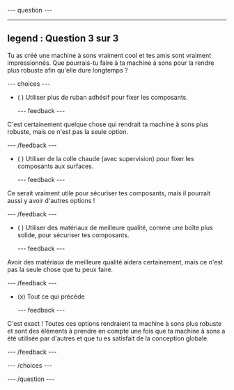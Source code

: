 
--- question ---

---
legend : Question 3 sur 3
---

Tu as créé une machine à sons vraiment cool et tes amis sont vraiment impressionnés. Que pourrais-tu faire à ta machine à sons pour la rendre plus robuste afin qu'elle dure longtemps ?

--- choices ---

- ( ) Utiliser plus de ruban adhésif pour fixer les composants.


  --- feedback ---

C'est certainement quelque chose qui rendrait ta machine à sons plus robuste, mais ce n'est pas la seule option.

  --- /feedback ---

- ( ) Utiliser de la colle chaude (avec supervision) pour fixer les composants aux surfaces.


  --- feedback ---

Ce serait vraiment utile pour sécuriser tes composants, mais il pourrait aussi y avoir d'autres options !

  --- /feedback ---

- ( ) Utiliser des matériaux de meilleure qualité, comme une boîte plus solide, pour sécuriser tes composants.


  --- feedback ---

Avoir des matériaux de meilleure qualité aidera certainement, mais ce n'est pas la seule chose que tu peux faire.

  --- /feedback ---

- (x) Tout ce qui précède


  --- feedback ---

C'est exact ! Toutes ces options rendraient ta machine à sons plus robuste et sont des éléments à prendre en compte une fois que ta machine à sons a été utilisée par d'autres et que tu es satisfait de la conception globale.

  --- /feedback ---

--- /choices ---

--- /question ---

